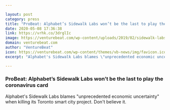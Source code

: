 ```yaml
---

layout: post
category: press
title: "ProBeat: Alphabet’s Sidewalk Labs won’t be the last to play the coronavirus card"
date: 2020-05-08 17:36:38
link: https://vrhk.co/3drglIc
image: https://venturebeat.com/wp-content/uploads/2019/02/sidewalk-labs-toronto.jpeg?w=1200&strip=all
domain: venturebeat.com
author: "VentureBeat"
icon: https://venturebeat.com/wp-content/themes/vb-news/img/favicon.ico
excerpt: "Alphabet's Sidewalk Labs blames \"unprecedented economic uncertainty\" when killing its Toronto smart city project. Don't believe it."

---
```


### ProBeat: Alphabet’s Sidewalk Labs won’t be the last to play the coronavirus card

Alphabet's Sidewalk Labs blames "unprecedented economic uncertainty" when killing its Toronto smart city project. Don't believe it.